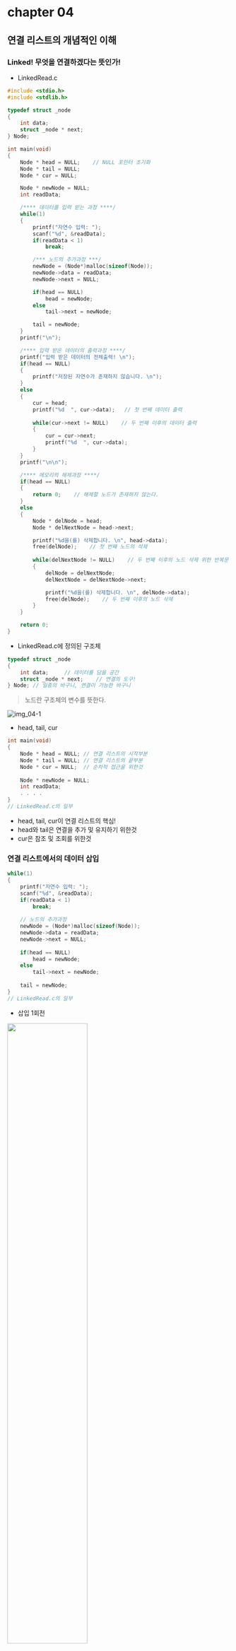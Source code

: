 # chapter 04
## 연결 리스트의 개념적인 이해
### Linked! 무엇을 연결하겠다는 뜻인가!
- LinkedRead.c

``` C
#include <stdio.h>
#include <stdlib.h>

typedef struct _node
{
	int data;
	struct _node * next;
} Node;

int main(void)
{
	Node * head = NULL;    // NULL 포인터 초기화
	Node * tail = NULL;
	Node * cur = NULL;

	Node * newNode = NULL;
	int readData;

	/**** 데이터를 입력 받는 과정 ****/
	while(1)
	{
		printf("자연수 입력: ");
		scanf("%d", &readData);
		if(readData < 1)
			break;

		/*** 노드의 추가과정 ***/
		newNode = (Node*)malloc(sizeof(Node));
		newNode->data = readData;
		newNode->next = NULL;

		if(head == NULL)
			head = newNode;
		else
			tail->next = newNode;

		tail = newNode;
	}
	printf("\n");

	/**** 입력 받은 데이터의 출력과정 ****/
	printf("입력 받은 데이터의 전체출력! \n");
	if(head == NULL) 
	{
		printf("저장된 자연수가 존재하지 않습니다. \n");
	}
	else 
	{
		cur = head; 
		printf("%d  ", cur->data);   // 첫 번째 데이터 출력
		
		while(cur->next != NULL)    // 두 번째 이후의 데이터 출력
		{
			cur = cur->next;
			printf("%d  ", cur->data);
		}
	}
	printf("\n\n");

	/**** 메모리의 해제과정 ****/
	if(head == NULL) 
	{
		return 0;    // 해제할 노드가 존재하지 않는다.
	}
	else 
	{
		Node * delNode = head;
		Node * delNextNode = head->next;

		printf("%d을(를) 삭제합니다. \n", head->data);
		free(delNode);    // 첫 번째 노드의 삭제
		
		while(delNextNode != NULL)    // 두 번째 이후의 노드 삭제 위한 반복문
		{
			delNode = delNextNode;
			delNextNode = delNextNode->next;

			printf("%d을(를) 삭제합니다. \n", delNode->data);
			free(delNode);    // 두 번째 이후의 노드 삭제
		}
	}

	return 0;
}
```

- LinkedRead.c에 정의된 구조체
``` C
typedef struct _node 
{     
    int data;     // 데이터를 담을 공간     
    struct _node * next;    // 연결의 도구! 
} Node; // 일종의 바구니, 연결이 가능한 바구니
```

> 노드란 구조체의 변수를 뜻한다.

![img_04-1](./img/img_04-1.PNG)

- head, tail, cur
``` C
int main(void) 
{     
    Node * head = NULL; // 연결 리스트의 시작부분    
    Node * tail = NULL; // 연결 리스트의 끝부분    
    Node * cur = NULL;  // 순차적 접근을 위한것        
    
    Node * newNode = NULL;     
    int readData;     
    . . . .  
}
// LinkedRead.c의 일부
``` 

 - head, tail, cur이 연결 리스트의 핵심!
 - head와 tail은 연결을 추가 및 유지하기 위한것
 - cur은 참조 및 조회를 위한것

### 연결 리스트에서의 데이터 삽입

``` C
while(1) 
{     
    printf("자연수 입력: ");     
    scanf("%d", &readData);     
    if(readData < 1)         
        break;          
    
    // 노드의 추가과정     
    newNode = (Node*)malloc(sizeof(Node));     
    newNode->data = readData;     
    newNode->next = NULL;          
    
    if(head == NULL)         
        head = newNode;     
    else         
        tail->next = newNode;          
    
    tail = newNode;  
}
// LinkedRead.c의 일부
```
- 삽입 1회전
<img src="./img/img_04-2.PNG" width="60%">

- 삽입 2회전

<img src="./img/img_04-3.PNG" width="60%">

### 연결 리스트에서의 데이터 조회

``` C
if(head == NULL) 
{      
    printf("저장된 자연수가 존재하지 않습니다. \n"); } 
else 
{      
    cur = head;       
    printf("%d ", cur->data);      
    while(cur->next != NULL)      
    {           
        cur = cur->next;           
        printf("%d ", cur->data);      
    } 
}
```

<img src="./img/img_04-4.PNG" width="60%">

### 연결 리스트에서의 데이터 삭제

``` C
if(head == NULL) 
{
	return 0;    // 해제할 노드가 존재하지 않는다.
}
else 
{
	Node * delNode = head;
	Node * delNextNode = head->next;

	printf("%d을(를) 삭제합니다. \n", head->data);
	free(delNode);    // 첫 번째 노드의 삭제
		
	while(delNextNode != NULL)    // 두 번째 이후의 노드 삭제 위한 반복문
	{
		delNode = delNextNode;
		delNextNode = delNextNode->next;

		printf("%d을(를) 삭제합니다. \n", delNode->data);
		free(delNode);    // 두 번째 이후의 노드 삭제
	}
}
```

<img src="./img/img_04-5.PNG" width="60%">

## 단순 연결 리스트의 ADT와 구현
### 정렬 기능이 추가된 연결 리스트의 ADT 정의
- void ListInit(List * plist);
	- 초기화할 리스트의 주소 값을 인자로 전달한다.
	- 리스트 생성 후 제일 먼저 호출되어야 하는 함수이다.
<br><br>
- void LInsert(List * plist, LData data);
	- 리스트에 데이터를 저장한다. 매개변수 data에 전달된 값을 저장한다.
<br><br>
- int LFirst(List * plist, LData data);
	- 첫 번째 데이터가 pdata가 가리키는 메모리에 저장된다.
	- 데이터의 참조를 위한 초기화가 진행된다.
	- 참조 성공 시 TRUE(1), 실패 시 FALSE(0) 반환
<br><br>
- int LNext(List * plist, LData data);
	- 참조된 데이터의 다음 데이터가 pdata가 가리키는 메모리에 저장된다.
	- 순차적인 참조를 위해서 반복 호출이 가능하다.
	- 참조를 새로 시작하려면 먼저 LFirst 함수를 호출해야 한다.
	- 참조 성공 시 TRUE(1), 실패 시 FALSE(0) 반환
<br><br>
- LData LRemove(List * plist);
	- LFirst 또는  LNext 함수의 마지막 반환 데이터를 삭제한다.
	- 삭제된 데이터는 반환된다.
	- 마지막 반환 데이터를 삭제하므로 연이은 반복 호출을 허용하지 않는다.
<br><br>
- int LCount(List * plist);
	- 리스트에 저장되어 있는 데이터의 수를 반환한다.
<br><br>
- void SetSortRule(List * plist, int (*comp)(LData d1, LData d2));
	- 리스트에 정렬의 기준이 되는 함수를 등록한다.
 
>SetSortRule 함수는 정렬의 기준을 설정하기 위해 정의된 함수! 이 함수의 선언 및 정의를 이해하기 위해서는 „함수 포인터‟의 대한 이해가 필요하다.
 
### 새 노드의 추가 위치에 따른 장점과 단점

#### 새 노드를 연결 리스트의 머리에 추가하는 경우
- 장점 : 포인터 변수 tail이 불필요하다.
- 단점 : 저장된 순서를 유지하지 않는다.

#### 새 노드를 연결 리스트의 꼬리에 추가하는 경우
- 장점 : 저장된 순서가 유지된다.
- 단점 : 포인터 변수 tail이 필요하다.

> 두 가지 다 가능한 방법이다. 다만 tail의 관리를 생략하기 위해서 머리에 추가하는 것을 원칙으로 하자!

### SetSortRule 함수 선언에 대한 이해

``` C
void SetSortRule(List * plist, int (*comp)(LData d1, LData d2));
```
> "반환형이 int이고 LData형 인자를 두 개 전달받는 함수의 주소 값을 두 번째 인자로 전달해라!"

#### 인자로 전달이 가능한 함수의 예
``` C 
int WhoIsPrecede(LData d1, LData d2)    // typedef int LData; 
{     
    if(d1 < d2)         
        return 0;       // d1이 정렬 순서상 앞선다.     
    else         
        return 1;       // d2가 정렬 순서상 앞서거나 같다. 
}
```

> 이렇듯 결정된 약속을 근거로 함수가 정의되어야 하며, 연결 리스트 또한 이를 근거로 구현되어야 한다.

### 더미 노드(Dummy Node) 기반의 단순 연결 리스트

#### 더미 노드(Dummy Node) 란?
 - 유효한 데이터를 지니지 않는 그냥 빈 노드를 일컫는 말이다.
 
#### 머리에 새 노드를 추가하되 더미 노드가 있는 연결 리스트
<img src="./img/img_04-6.PNG" width="100%">

> 노드의 추가 및 삭제 방식이 항상 일정하다.

### 정렬 기능이 추가된 연결 리스트의 구조체와 헤더파일의 정의

#### 노드의 구조체 표현

``` C
typedef struct node
{
    LData data;  // typedef int LData
    struct _node * next;
} Node;
```
> 연결 리스트에 필요한 변수들을 구조체로 묶지 않는ㄴ 것은 옳지 못하다.

#### 연결 리스트의 구조체 표현

``` C
typedef struct _linkedList
{
    Node * head;          // 더미 노드를 가리키는 멤버
    Node * cur;           // 참조 및 삭제를 돕는 멤버
    Node * before;        // 삭제를 돕는 멤보
    int numOfData         // 저장된 데이터의 수를 기록하기 위한 멤버
    int (*comp)(LData d1, LData d2); // 정렬의 기준을 등록하기 위한 멤버
} LinkedList;
```

### 정렬 기능이 추가된 연결 리스트 헤더파일
- DLinkedList.h

``` h
#ifndef __D_LINKED_LIST_H__
#define __D_LINKED_LIST_H__

#define TRUE	1
#define FALSE	0

typedef int LData;

typedef struct _node
{
	LData data;
	struct _node * next;
} Node;

typedef struct _linkedList
{
	Node * head;
	Node * cur;
	Node * before;
	int numOfData;
	int (*comp)(LData d1, LData d2);
} LinkedList;


typedef LinkedList List;

void ListInit(List * plist);
void LInsert(List * plist, LData data);

int LFirst(List * plist, LData * pdata);
int LNext(List * plist, LData * pdata);

LData LRemove(List * plist);
int LCount(List * plist);

void SetSortRule(List * plist, int (*comp)(LData d1, LData d2));

#endif
```

### 더미 노드 기반의 단순 연결 리스트 구현

- DLinkedList.c

``` C
#include <stdio.h>
#include <stdlib.h>
#include "DLinkedList.h"

void ListInit(List * plist)
{
	plist->head = (Node*)malloc(sizeof(Node)); // 더미 노드의 생성
	plist->head->next = NULL;
	plist->comp = NULL;
	plist->numOfData = 0;
}

// 삽입
void LInsert(List * plist, LData data)
{
	if(plist->comp == NULL)    // 정렬기준이 마련되지 않았다면,
		FInsert(plist, data);  // 머리에 노드를 추가!
	else                       // 정렬기준이 마련되었다면,
		SInsert(plist, data);  // 정렬기준에 근거하여 노드를 추가!
}

void FInsert(List * plist, LData data)
{
	Node * newNode = (Node*)malloc(sizeof(Node));  // 새 노드 생성
	newNode->data = data;                          // 새 노드에 데이터 저장

	newNode->next = plist->head->next;             // 새 노드가 다른 노드를 가리키게 함
	plist->head->next = newNode;                   // 더미 노드가 개 노드를 가리키게 함

	(plist->numOfData)++;                          // 저장된 노드의 수를 하나 증가시킴
}

void SInsert(List * plist, LData data)
{
	Node * newNode = (Node*)malloc(sizeof(Node));
	Node * pred = plist->head;
	newNode->data = data;

	while(pred->next != NULL &&
		plist->comp(data, pred->next->data) != 0)
	{
		pred = pred->next;
	}

	newNode->next = pred->next;
	pred->next = newNode;

	(plist->numOfData)++;
}

// 참조
int LFirst(List * plist, LData * pdata)
{
	if(plist->head->next == NULL)   // 더미 노드가 NULL을 가리킨다면,
		return FALSE;               // 반환할 데이터가 없다!

	plist->before = plist->head;    // before는 더미 노드를 가리키게 함
	plist->cur = plist->head->next; // cur은 첫 번째 노드를 가리키게 함

	*pdata = plist->cur->data;      // 첫 번째 노드의 데이터를 전달
	return TRUE;                    // 데이터 반환 성공!
}

int LNext(List * plist, LData * pdata)
{
	if(plist->cur->next == NULL)    // 더미 노드가 NULL을 가리킨다면,
 		return FALSE;               // 반환할 데이터가 없다!

	plist->before = plist->cur;     // cur이 가리키던 것을 before가 가리킴
	plist->cur = plist->cur->next;  // cur은 그 다음 노드를 가리킴

	*pdata = plist->cur->data;      // cur이 가리키는 노드의 데이터 전달
	return TRUE;                    // 데이터 반환 성공!
}

// 삭제
LData LRemove(List * plist)
{
	Node * rpos = plist->cur;       // 소멸 대상의 주소 값을 rpos에 저장
	LData rdata = rpos->data;       // 소멸 대상의 데이터를 rdata에 저장

	plist->before->next = plist->cur->next; // 소멸 대상을 리스트에서 제거
	plist->cur = plist->before;             // cur이 가리키는 위치를 재조정!

	free(rpos);                     // 리스트에서 제거된 노드 소멸 
	(plist->numOfData)--;           // 저장된 데이터의 수 하나 감수
	return rdata;                   // 제거된 노드의 데이터 반환
}

int LCount(List * plist)
{
	return plist->numOfData;
}

void SetSortRule(List * plist, int (*comp)(LData d1, LData d2))
{
	plist->comp = comp;
}
```

- DLinkedListMain.c

``` C
#include <stdio.h>
#include "DLinkedList.h"

int WhoIsPrecede(int d1, int d2)
{
	if(d1 < d2)
		return 0;    // d1이 정렬 순서상 앞선다.
	else
		return 1;    // d2가 정렬 순서상 앞서거나 같다.
}

int main(void)
{
	// List의 생성 및 초기화  ////////////
	List list;
	int data;
	ListInit(&list);

	SetSortRule(&list, WhoIsPrecede);

	// 5개의 데이터 저장  ///////////////
	LInsert(&list, 11);  LInsert(&list, 11);
	LInsert(&list, 22);  LInsert(&list, 22);
	LInsert(&list, 33);

	// 저장된 데이터의 전체 출력 ////////////
	printf("현재 데이터의 수: %d \n", LCount(&list));

	if(LFirst(&list, &data))
	{
		printf("%d ", data);
		
		while(LNext(&list, &data)) 
			printf("%d ", data);
	}
	printf("\n\n");

	// 숫자 22을 검색하여 모두 삭제 ////////////
	if(LFirst(&list, &data))
	{
		if(data == 22)
			LRemove(&list);
		
		while(LNext(&list, &data))
		{
			if(data == 22)
				LRemove(&list);
		}
	}

	// 삭제 후 저장된 데이터 전체 출력 ////////////
	printf("현재 데이터의 수: %d \n", LCount(&list));

	if(LFirst(&list, &data))
	{
		printf("%d ", data);
		
		while(LNext(&list, &data))
			printf("%d ", data);
	}
	printf("\n\n");
	return 0;
}
```

- 실행결과<br>
> 현재 데이터의 수 : 5<br>
> 33 22 22 11 11<br>
><br>
> 현재 데이터의 수 : 3<br>
> 33 11 11<br>

## 연결 리스트의 정렬 삽입의 구현
### 정렬기준 설정과 관련된 부분
#### 단순 연결 리스트의 정렬 관련 요소 세 가지
- 정렬기준이 되는 함수를 등록하는 SetSortRule 함수
- SetSortRule 함수를 통해 전달된 함수정보 저장을 위한 LinkedList의 멤버 comp
- comp에 등록된 정렬기준을 근거로 데이터를 저장하는 SInsert 함수
<br>

#### 하나의 문장으로 구성한 결과

> " SetSortRule 함수가 호출되면서 정렬의 기준이 리스트의 멤버 comp에 등록되면, SInsert함수 내에서는 comp에 등록된 정렬의 기준을 근거로 데이터를 정렬하여 저장한다."


### SInsert 함수

``` C
void SInsert(List * plist, LData data)
{
	Node * newNode = (Node*)malloc(sizeof(Node));
	Node * pred = plist->head;
	newNode->data = data;

	while(pred->next != NULL &&
		plist->comp(data, pred->next->data) != 0)
	{
		pred = pred->next;
	}

	newNode->next = pred->next;
	pred->next = newNode;

	(plist->numOfData)++;
}
```
- 오름차순으로 저장된 연결리스트
<img src="./img/img_04-7.PNG" width="70%">
<br><br>

- 위 상황에서 다음 문장이 실행되었다고 가정! SInsert(&slist, 5);
<img src="./img/img_04-8.PNG" width="70%">

<img src="./img/img_04-9.PNG" width="70%">

<img src="./img/img_04-10.PNG" width="90%">

### 정렬의 핵심인 while 반복문
#### 반복의 조건
- pred->next != NULL
  - pred가 리스트의 마지막 노드를 가리키는지 묻기 위한 연산
<br><br>

- plist->comp(data, pred->next->data) != 0
  - 새 데이터와 pred의 다음 노드에 저장된 데이터의 우선순위 비교를 위한 함수호출 
   
### comp의 반환 값과 그 의미

``` C
while(pred->next != NULL && plist->comp(data, pred->next->data) != 0)
	{
		pred = pred->next; // 다음 노드로 이동
	}
```

#### 이 내용을 근거로 SInsert 함수를 정의하였다.
- comp가 0을 반환
	- 첫 번째 인자인 data가 정렬 순서상 앞서서 head에 더 가까워야 하는 경우
<br><br>
- comp가 1을 반환
	- 두 번째 인자인 pred->next->data가 정렬 순서상 앞서서 head에 더 가까워야 하는 경우

### 정렬의 기준을 설정하기 위한 함수의 정의
#### 함수의 정의 기준
- 두 개의 인자를 전달받도록 함수를 정의한다.
- 첫 번째 인자의 정렬 우선순위가 높으면 0을, 그렇지 않으면 1을 반환한다.
<br><br>

#### 오름차순 정렬을 위한 함수의 정의

``` C
int WhoIsPrecede(int d1, int d2)
{
	if(d1 < d2)
		return 0;    // d1이 정렬 순서상 앞선다.
	else
		return 1;    // d2가 정렬 순서상 앞서거나 같다.
}
```
